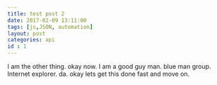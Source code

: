 ```yaml
---
title: test post 2
date: 2017-02-09 13:11:00
tags: [js,JSON, automation]
layout: post
categories: api
id : 1
---
```


I am the other thing. okay now. I am a good guy man. blue man group. Internet explorer. da. okay lets get this done fast and move on.